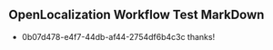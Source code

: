 ## OpenLocalization Workflow Test MarkDown
* 0b07d478-e4f7-44db-af44-2754df6b4c3c thanks!

<!--HONumber=Jul16_HO3-->


